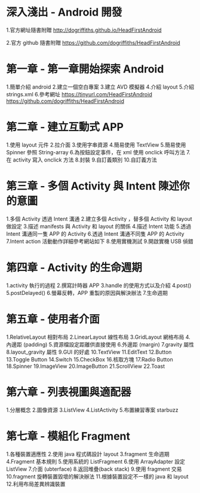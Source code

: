# 深入淺出 - Android 開發

1.官方網址隨書附贈
http://dogriffiths.github.io/HeadFirstAndroid

2.官方 github 隨書附贈
https://github.com/dogriffiths/HeadFirstAndroid

# 第一章 - 第一章開始探索 Android
1.簡單介紹 android
2.建立一個空白專案
3.建立 AVD 模擬器
4.介紹 layout
5.介紹 strings.xml
6.參考網址
https://tinyurl.com/HeadFirstAndroid
https://github.com/dogriffiths/HeadFirstAndroid

# 第二章 - 建立互動式 APP
1.使用 layout 元件
2.拉介面
3.使用字串資源
4.簡易使用 TextView
5.簡易使用 Spinner 參照 String-array
6.為按鈕設定事件，在 xml 使用 onclick 呼叫方法
7.在 activity 寫入 onclick 方法
8.封裝
9.自訂義類別
10.自訂義方法

# 第三章 - 多個 Activity 與 Intent 陳述你的意圖
1.多個 Activity 透過 Intent 溝通
2.建立多個 Activity ，替多個 Activity 和 layout 做設定
3.描述 manifests 與 Activity 和 layout 的關係
4.描述 Intent 功能
5.透過 Intent 溝通同一隻 APP 的 Activity
6.透過 Intent 溝通不同隻 APP 的 Activity
7.Intent action 活動動作詳細參考網站如下
8.使用實機測試
9.開啟實機 USB 偵錯

# 第四章 - Activity 的生命週期
1.activity 執行的過程
2.撰寫計時器 APP
3.handle 的使用方式以及介紹
4.post()
5.postDelayed()
6.螢幕反轉，APP 重製的原因與解決辦法
7.生命週期

# 第五章 - 使用者介面
1.RelativeLayout 相對布局
2.LinearLayout 線性布局
3.GridLayout 網格布局
4.內邊距 (padding)
5.資源檔設定距離供直接使用
6.外邊距 (margin)
7.gravity 屬性
8.layout_gravity 屬性
9.GUI 的好處
10.TextView
11.EditText
12.Button
13.Toggle Button
14.Switch
15.CheckBox
16.核取方塊
17.Radio Button
18.Spinner
19.ImageView
20.ImageButton
21.ScrollView
22.Toast

# 第六章 - 列表視圖與適配器
1.分層概念
2.圖像資源
3.ListView
4.ListActivity
5.布置練習專案 starbuzz

# 第七章 - 模組化 Fragment
1.各種裝置適應性
2.使用 java 程式碼設計 layout
3.fragment 生命週期
4.Fragment 基本規則
5.使用系統的 ListFragment
6.使用 ArrayAdapter 設定 ListView
7.介面 (ubterface)
8.返回堆疊(back stack)
9.使用 fragment 交易
10.fragment 旋轉裝置毀壞的解決辦法
11.根據裝置設定不一樣的 java 和 layout
12.利用布局差異辨識裝置
